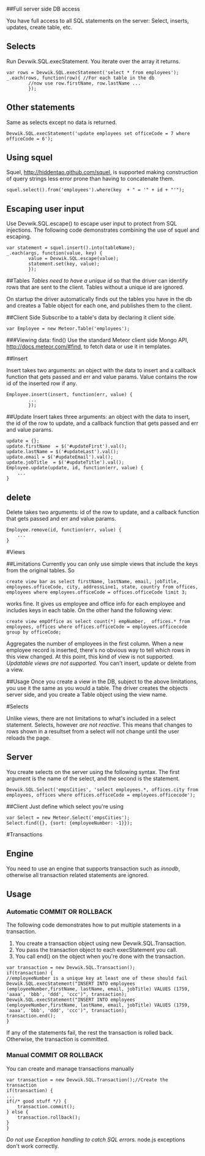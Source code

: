 ##Full server side DB access

You have full access to all SQL statements on the server: Select, inserts, updates, create table, etc.

## Selects
Run Devwik.SQL.execStatement. You iterate over the array it returns.
```
var rows = Devwik.SQL.execStatement('select * from employees');
_.each(rows, function(row){ //For each table in the db
		//now use row.firstName, row.lastName ...
		});
```

## Other statements

Same as selects except no data is returned.
```
Devwik.SQL.execStatement('update employees set officeCode = 7 where officeCode = 6');
```

## Using squel
Squel, http://hiddentao.github.com/squel, is supported making construction of query strings less error prone than having to  concatenate them.
```
squel.select().from('employees').where(key  + " = '" + id + "'");
```

## Escaping user input

Use Devwik.SQL.escape() to escape user input to protect from SQL injections.
The following code demonstrates combining the use of squel and escaping.
```
var statement = squel.insert().into(tableName);
_.each(args, function(value, key) {
		value = Devwik.SQL.escape(value);
		statement.set(key, value);
		});
```


##Tables
*Tables need to have a unique id* so that the driver can identify rows that are sent to the client. Tables without a unique id are ignored.

On startup the driver automatically finds out the tables you have in the db and creates a Table object for each one, and publishes them to the client. 

##Client Side
Subscribe to a table's data by declaring it client side. 
```
var Employee = new Meteor.Table('employees');
```
###Viewing data: find()
Use the standard Meteor client side Mongo API, http://docs.meteor.com/#find, to fetch data or use it in templates.

##Insert

Insert takes two arguments: an object with the data to insert and a callback function that gets passed and err and value params. Value contains the row id of the inserted row if any.
```
Employee.insert(insert, function(err, value) {
		...
		});
```
##Update
Insert takes three arguments: an object with the data to insert, the id of the row to update, and a callback function that gets passed and err and value params. 
```
update = {};
update.firstName  = $('#updateFirst').val();
update.lastName = $('#updateLast').val();
update.email = $('#updateEmail').val();
update.jobTitle  = $('#updateTitle').val();
Employee.update(update, id, function(err, value) {
	...
}
```

## delete
Delete takes two arguments: id of the row to update, and a callback function that gets passed and err and value params. 
```
Employee.remove(id, function(err, value) {
	...
}
```

#Views

##Limitations
		Currently you can only use simple views that include the keys from the original tables.
		So 
```
create view bar as select firstName, lastName, email, jobTitle, employees.officeCode, city, addressLine1, state, country from offices, employees where employees.officeCode = offices.officeCode limit 3;
```
works fine. It gives us employee and office info for each employee and includes keys in each table.
On the other hand the following view:
```
create view empOffice as select count(*) empNumber,  offices.* from employees, offices where offices.officeCode = employees.officecode group by officeCode;
```
Aggregates the number of employees in the first column. When a new employee record is inserted, there's no obvious way to tell which rows in this view changed. At this point, this kind of view is not supported.
*Updatable views are not supported.* You can't insert, update or delete from a view.

##Usage
Once you create a view in the DB, subject to the above limitations, you use it the same as you would a table. The driver creates the objects server side, and you create a Table object using the view name. 


#Selects

Unlike views, there are not limitations to what's included in a select statement. Selects, however *are not reactive*. This means that changes to rows shown in a resultset from a select will not change until the user reloads the page.

## Server
You create selects on the server using the following syntax. The first argument is the name of the select, and the second is the statement. 
```
Devwik.SQL.Select('empsCities', 'select employees.*, offices.city from employees, offices where offices.officeCode = employees.officecode');
```

##Client
Just define which select you're using
```
var Select = new Meteor.Select('empsCities');
Select.find({}, {sort: {employeeNumber: -1}});
```

#Transactions

## Engine
You need to use an engine that supports transaction such as *innodb*, otherwise all transaction related statements are ignored.

## Usage

### Automatic COMMIT OR ROLLBACK
The following code demonstrates how to put multiple statements in a transaction.
1. You create a transaction object using new Devwik.SQL.Transaction.
2. You pass the transaction object to each execStatement you call.
3. You call end() on the object when you're done with the transaction.
```
var transaction = new Devwik.SQL.Transaction();
if(transaction) {
//employeeNumber is a unique key at least one of these should fail
Devwik.SQL.execStatement("INSERT INTO employees (employeeNumber,firstName, lastName, email, jobTitle) VALUES (1759, 'aaaa', 'bbb', 'ddd', 'ccc')", transaction);
Devwik.SQL.execStatement("INSERT INTO employees (employeeNumber,firstName, lastName, email, jobTitle) VALUES (1759, 'aaaa', 'bbb', 'ddd', 'ccc')", transaction);
transaction.end();
}
```
If any of the statements fail, the rest the transaction is rolled back. Otherwise, the transaction is committed.


### Manual COMMIT OR ROLLBACK
You can create and manage transactions manually
```
var transaction = new Devwik.SQL.Transaction();//Create the transaction
if(transaction) {
...
if(/* good stuff */) {
	transaction.commit();
} else {
	transaction.rollback();
}
}
```

*Do not use Exception handling to catch SQL errors.* node.js exceptions don't work correctly.
